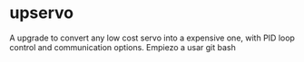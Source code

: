 # upservo
A upgrade to convert any low cost servo into a expensive one, with PID loop control and communication options. Empiezo a usar git bash